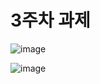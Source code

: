 # 3주차 과제

![image](https://user-images.githubusercontent.com/80686179/113856840-bdeda700-97dc-11eb-9d5f-087fc3b8ef9d.png)

![image](https://user-images.githubusercontent.com/80686179/113856854-c2b25b00-97dc-11eb-991e-a1fcd2fd1e0a.png)
